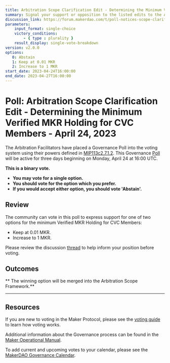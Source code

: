 ```yaml
---
title: Arbitration Scope Clarification Edit - Determining the Minimum Verified MKR Holding for CVC Members - April 24, 2023
summary: Signal your support or opposition to the listed edits to the Arbitration Scope.
discussion_link: https://forum.makerdao.com/t/poll-notices-scope-clarification-edits/20637
parameters:
    input_format: single-choice
    victory_conditions:
        - { type : plurality }
    result_display: single-vote-breakdown
version: v2.0.0
options:
   0: Abstain
   1: Keep at 0.01 MKR
   2: Increase to 1 MKR
start_date: 2023-04-24T16:00:00
end_date: 2023-04-27T16:00:00
---
```

# Poll: Arbitration Scope Clarification Edit - Determining the Minimum Verified MKR Holding for CVC Members - April 24, 2023

The Arbitration Facilitators have placed a Governance Poll into the voting system using their powers defined in [MIP113c2.7.1.2](https://mips.makerdao.com/mips/details/MIP113#7-1-pregame-bootstrapping-votes). This Governance [Poll](https://manual.makerdao.com/governance/governance-cycle/weekly-governance-cycle#weekly-governance-cycle-definitions-mip16c1) will be active for three days beginning on Monday, April 24 at 16:00 UTC.

**This is a binary vote.**
- **You may vote for a single option.**
- **You should vote for the option which you prefer.**
- **If you would accept either option, you should vote 'Abstain'.**

## Review

The community can vote in this poll to express support for one of two options for the minimum Verified MKR Holding for CVC Members:
* Keep at 0.01 MKR.
* Increase to 1 MKR.

Please review the discussion [thread](https://forum.makerdao.com/t/poll-notices-scope-clarification-edits/20637) to help inform your position before voting.

## Outcomes

** The winning option will be merged into the Arbitration Scope Framework.**

---

## Resources

If you are new to voting in the Maker Protocol, please see the [voting guide](https://manual.makerdao.com/governance/voting-in-makerdao/on-chain-governance) to learn how voting works.

Additional information about the Governance process can be found in the [Maker Operational Manual](https://manual.makerdao.com).

To add current and upcoming votes to your calendar, please see the [MakerDAO Governance Calendar](https://manual.makerdao.com/makerdao/calendars/governance-calendar).

